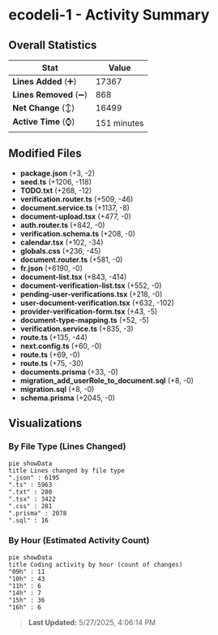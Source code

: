# ecodeli-1 - Activity Summary 

## Overall Statistics

| Stat                   | Value                                                             |
| ---------------------- | ----------------------------------------------------------------- |
| **Lines Added** (➕)   | 17367                                          |
| **Lines Removed** (➖) | 868                                        |
| **Net Change** (↕)    | 16499                |
| **Active Time** (⌚)   | 151 minutes |


## Modified Files
- **package.json** (+3, -2)
- **seed.ts** (+1206, -118)
- **TODO.txt** (+268, -12)
- **verification.router.ts** (+509, -46)
- **document.service.ts** (+1137, -8)
- **document-upload.tsx** (+477, -0)
- **auth.router.ts** (+842, -0)
- **verification.schema.ts** (+208, -0)
- **calendar.tsx** (+102, -34)
- **globals.css** (+236, -45)
- **document.router.ts** (+581, -0)
- **fr.json** (+6190, -0)
- **document-list.tsx** (+843, -414)
- **document-verification-list.tsx** (+552, -0)
- **pending-user-verifications.tsx** (+218, -0)
- **user-document-verification.tsx** (+632, -102)
- **provider-verification-form.tsx** (+43, -5)
- **document-type-mapping.ts** (+52, -5)
- **verification.service.ts** (+835, -3)
- **route.ts** (+135, -44)
- **next.config.ts** (+60, -0)
- **route.ts** (+69, -0)
- **route.ts** (+75, -30)
- **documents.prisma** (+33, -0)
- **migration_add_userRole_to_document.sql** (+8, -0)
- **migration.sql** (+8, -0)
- **schema.prisma** (+2045, -0)

## Visualizations

### By File Type (Lines Changed)

```mermaid
pie showData
title Lines changed by file type
".json" : 6195
".ts" : 5963
".txt" : 280
".tsx" : 3422
".css" : 281
".prisma" : 2078
".sql" : 16
```

### By Hour (Estimated Activity Count)

```mermaid
pie showData
title Coding activity by hour (count of changes)
"09h" : 11
"10h" : 43
"11h" : 6
"14h" : 7
"15h" : 36
"16h" : 6
```


> **Last Updated:** 5/27/2025, 4:06:14 PM